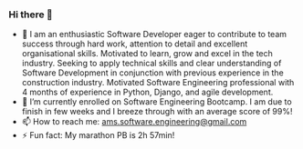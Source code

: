 ### Hi there 👋

- 🔭 I am an enthusiastic Software Developer eager to contribute to team success through hard work, attention to detail and excellent organisational skills. Motivated to learn, grow and excel in the tech industry. Seeking to apply technical skills and clear understanding of Software Development in conjunction with previous experience in the construction industry.
Motivated Software Engineering professional with 4 months of experience in Python, Django, and agile development.
- 🌱 I’m currently enrolled on Software Engineering Bootcamp. I am due to finish in few weeks and I breeze through with an average score of 99%!
- 📫 How to reach me: ams.software.engineering@gmail.com
- ⚡ Fun fact: My marathon PB is 2h 57min!
